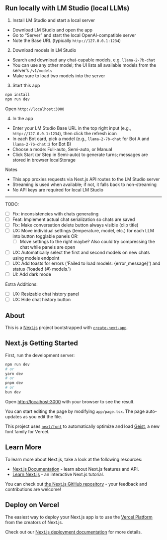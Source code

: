 ## Run locally with LM Studio (local LLMs)

1) Install LM Studio and start a local server
- Download LM Studio and open the app
- Go to “Server” and start the local OpenAI-compatible server
- Note the Base URL (typically `http://127.0.0.1:1234`)

2) Download models in LM Studio
- Search and download any chat-capable models, e.g. `llama-2-7b-chat`
- You can use any other model; the UI lists all available models from the server’s `/v1/models`
- Make sure to load two models into the server

3) Start this app
```bash
npm install
npm run dev
```
Open `http://localhost:3000`

4) In the app
- Enter your LM Studio Base URL in the top right input (e.g., `http://127.0.0.1:1234`), then click the refresh icon
- In each Bot card, pick a model (e.g., `llama-2-7b-chat` for Bot A and `llama-2-7b-chat:2` for Bot B)
- Choose a mode: Full-auto, Semi-auto, or Manual
- Click Start (or Step in Semi-auto) to generate turns; messages are stored in browser localStorage

Notes
- This app proxies requests via Next.js API routes to the LM Studio server
- Streaming is used when available; if not, it falls back to non-streaming
- No API keys are required for local LM Studio

---

TODO:
- [ ] Fix: inconsistencies with chats generating
- [ ] Feat: Implement actual chat serialization so chats are saved
- [ ] Fix: Make conversation delete button always visible (clip title)
- [ ] UX: Move individual settings (temperature, model, etc.) for each LLM into button togglable panels OR:
    - [ ] Move settings to the right maybe? Also could try compressing the chat while panels are open
- [ ] UX: Automatically select the first and second models on new chats using models endpoint
- [ ] UX: Add toasts for errors ('Failed to load models: {error_message}') and status ('loaded {#} models.')
- [ ] UI: Add dark mode

Extra Additions:
- [ ] UX: Resizable chat history panel
- [ ] UX: Hide chat history button

## About 

This is a [Next.js](https://nextjs.org) project bootstrapped with [`create-next-app`](https://nextjs.org/docs/app/api-reference/cli/create-next-app).

## Next.js Getting Started

First, run the development server:

```bash
npm run dev
# or
yarn dev
# or
pnpm dev
# or
bun dev
```

Open [http://localhost:3000](http://localhost:3000) with your browser to see the result.

You can start editing the page by modifying `app/page.tsx`. The page auto-updates as you edit the file.

This project uses [`next/font`](https://nextjs.org/docs/app/building-your-application/optimizing/fonts) to automatically optimize and load [Geist](https://vercel.com/font), a new font family for Vercel.

## Learn More

To learn more about Next.js, take a look at the following resources:

- [Next.js Documentation](https://nextjs.org/docs) - learn about Next.js features and API.
- [Learn Next.js](https://nextjs.org/learn) - an interactive Next.js tutorial.

You can check out [the Next.js GitHub repository](https://github.com/vercel/next.js) - your feedback and contributions are welcome!

## Deploy on Vercel

The easiest way to deploy your Next.js app is to use the [Vercel Platform](https://vercel.com/new?utm_medium=default-template&filter=next.js&utm_source=create-next-app&utm_campaign=create-next-app-readme) from the creators of Next.js.

Check out our [Next.js deployment documentation](https://nextjs.org/docs/app/building-your-application/deploying) for more details.
